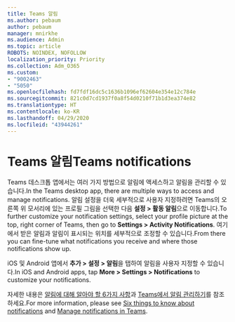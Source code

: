 ```yaml
---
title: Teams 알림
ms.author: pebaum
author: pebaum
manager: mnirkhe
ms.audience: Admin
ms.topic: article
ROBOTS: NOINDEX, NOFOLLOW
localization_priority: Priority
ms.collection: Adm_O365
ms.custom:
- "9002463"
- "5050"
ms.openlocfilehash: fd7fdf16dc5c1636b1096ef62604e354e12c784e
ms.sourcegitcommit: 821c0d7cd1937f0a8f54d0210f71b1d3ea374e82
ms.translationtype: HT
ms.contentlocale: ko-KR
ms.lasthandoff: 04/29/2020
ms.locfileid: "43944261"
---
```

# <a name="teams-notifications"></a><span data-ttu-id="aa3f3-102">Teams 알림</span><span class="sxs-lookup"><span data-stu-id="aa3f3-102">Teams notifications</span></span>

<span data-ttu-id="aa3f3-103">Teams 데스크톱 앱에서는 여러 가지 방법으로 알림에 액세스하고 알림을 관리할 수 있습니다.</span><span class="sxs-lookup"><span data-stu-id="aa3f3-103">In the Teams desktop app, there are multiple ways to access and manage notifications.</span></span> <span data-ttu-id="aa3f3-104">알림 설정을 더욱 세부적으로 사용자 지정하려면 Teams의 오른쪽 위 모서리에 있는 프로필 그림을 선택한 다음 **설정 > 활동 알림**으로 이동합니다.</span><span class="sxs-lookup"><span data-stu-id="aa3f3-104">To further customize your notification settings, select your profile picture at the top, right corner of Teams, then go to **Settings > Activity Notifications**.</span></span> <span data-ttu-id="aa3f3-105">여기에서 받은 알림과 알림이 표시되는 위치를 세부적으로 조정할 수 있습니다.</span><span class="sxs-lookup"><span data-stu-id="aa3f3-105">From there you can fine-tune what notifications you receive and where those notifications show up.</span></span> 

<span data-ttu-id="aa3f3-106">iOS 및 Android 앱에서 **추가 > 설정 > 알림**을 탭하여 알림을 사용자 지정할 수 있습니다.</span><span class="sxs-lookup"><span data-stu-id="aa3f3-106">In iOS and Android apps, tap **More > Settings > Notifications** to customize your notifications.</span></span>

<span data-ttu-id="aa3f3-107">자세한 내용은 [알림에 대해 알아야 할 6가지 사항](https://support.microsoft.com/ko-KR/office/six-things-to-know-about-notifications-abb62c60-3d15-4968-b86a-42fea9c22cf4)과 [Teams에서 알림 관리하기](https://support.office.com/article/manage-notifications-in-teams-1cc31834-5fe5-412b-8edb-43fecc78413d#ID0EAABAAA)를 참조하세요.</span><span class="sxs-lookup"><span data-stu-id="aa3f3-107">For more information, please see [Six things to know about notifications](https://support.microsoft.com/ko-KR/office/six-things-to-know-about-notifications-abb62c60-3d15-4968-b86a-42fea9c22cf4) and [Manage notifications in Teams](https://support.office.com/article/manage-notifications-in-teams-1cc31834-5fe5-412b-8edb-43fecc78413d#ID0EAABAAA).</span></span>

